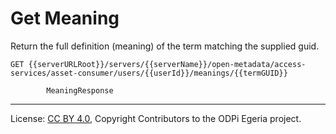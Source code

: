 <!-- SPDX-License-Identifier: CC-BY-4.0 -->
<!-- Copyright Contributors to the ODPi Egeria project. -->


# Get Meaning

Return the full definition (meaning) of the term matching the supplied guid.

```
GET {{serverURLRoot}}/servers/{{serverName}}/open-metadata/access-services/asset-consumer/users/{{userId}}/meanings/{{termGUID}}

        MeaningResponse

```

----
License: [CC BY 4.0](https://creativecommons.org/licenses/by/4.0/),
Copyright Contributors to the ODPi Egeria project.